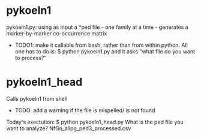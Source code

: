 pykoeln1
========

pykoeln1.py: using as input a *ped file - one family at a time - generates a marker-by-marker co-occurrence matrix  
* TODO1: make it callable from bash, rather than from within python. All one has to do is:
$ python pykoeln1.py
and it asks "what file do you want to process?"

pykoeln1_head
========
Calls pykoeln1 from shell
* TODO: add a warning if the file is mispelled/ is not found

Today's exectution:
$ python pykoeln1_head.py
What is the ped file you want to analyze?
NfGn_allpg_ped3_processed.csv

